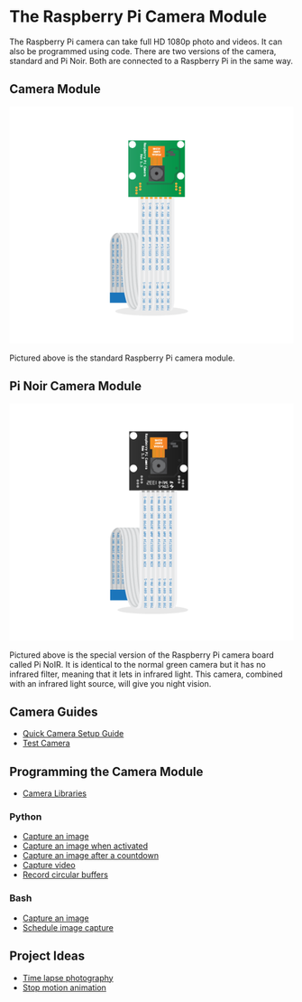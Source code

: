 # The Raspberry Pi Camera Module

The Raspberry Pi camera can take full HD 1080p photo and videos. It can also be programmed using code. There are two versions of the camera, standard and Pi Noir. Both are connected to a Raspberry Pi in the same way.

## Camera Module 
![](images/Camera_Module.png)

Pictured above is the standard Raspberry Pi camera module.

## Pi Noir Camera Module
![](images/camera-noir.png)

Pictured above is the special version of the Raspberry Pi camera board called Pi NoIR. It is identical to the normal green camera but it has no infrared filter, meaning that it lets in infrared light. This camera, combined with an infrared light source, will give you night vision. 

## Camera Guides
- [Quick Camera Setup Guide](quick-camera-setup.md)
- [Test Camera](test-camera.md)

## Programming the Camera Module
- [Camera Libraries](cam-libraries.md)

### Python
- [Capture an image](capture-python.md)
- [Capture an image when activated](activated-capture-python.md)
- [Capture an image after a countdown](countdown-capture-python.md)
- [Capture video](camcorders-python.md)
- [Record circular buffers](circular-buffers.md)

### Bash
- [Capture an image](capture-bash.md)
- [Schedule image capture](schedule-capture-bash.md)

## Project Ideas
- [Time lapse photography](time-lapse.md)
- [Stop motion animation](stop-motion-animation.md)

